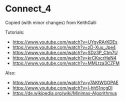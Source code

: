 # Connect_4

Copied (with minor changes) from KeithGalli

Tutorials:
- https://www.youtube.com/watch?v=UYgyRArKDEs
- https://www.youtube.com/watch?v=zD-Xuu_Jpe4
- https://www.youtube.com/watch?v=SDz3P_Ctm7U
- https://www.youtube.com/watch?v=krCKxcrHeN4
- https://www.youtube.com/watch?v=MMLtza3CZFM

Also:
- https://www.youtube.com/watch?v=y7AKtWGOPAE
- https://www.youtube.com/watch?v=l-hh51ncgDI
- https://de.wikipedia.org/wiki/Minimax-Algorithmus